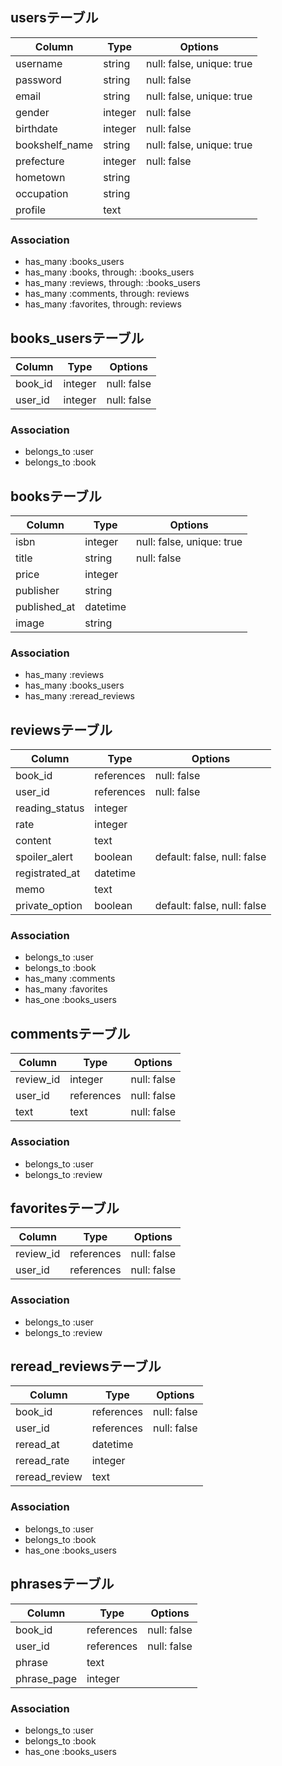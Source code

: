 ## usersテーブル

|Column|Type|Options|
|------|----|-------|
|username|string|null: false, unique: true|
|password|string|null: false|
|email|string|null: false, unique: true|
|gender|integer|null: false|
|birthdate|integer|null: false|
|bookshelf_name|string|null: false, unique: true|
|prefecture|integer|null: false|
|hometown|string|
|occupation|string|
|profile|text|

### Association
- has_many :books_users
- has_many :books, through: :books_users
- has_many :reviews, through: :books_users
- has_many :comments, through: reviews
- has_many :favorites, through: reviews

## books_usersテーブル

|Column|Type|Options|
|------|----|-------|
|book_id|integer|null: false|
|user_id|integer|null: false|

### Association
- belongs_to :user
- belongs_to :book

## booksテーブル

|Column|Type|Options|
|------|----|-------|
|isbn|integer|null: false, unique: true|
|title|string|null: false|
|price|integer|
|publisher|string|
|published_at|datetime|
|image|string|

### Association
- has_many :reviews
- has_many :books_users
- has_many :reread_reviews

## reviewsテーブル

|Column|Type|Options|
|------|----|-------|
|book_id|references|null: false|
|user_id|references|null: false|
|reading_status|integer|
|rate|integer|
|content|text|
|spoiler_alert|boolean|default: false, null: false|
|registrated_at|datetime|
|memo|text|
|private_option|boolean|default: false, null: false|

### Association
- belongs_to :user
- belongs_to :book
- has_many :comments
- has_many :favorites
- has_one :books_users

## commentsテーブル

|Column|Type|Options|
|------|----|-------|
|review_id|integer|null: false|
|user_id|references|null: false|
|text|text|null: false|

### Association
- belongs_to :user
- belongs_to :review

## favoritesテーブル

|Column|Type|Options|
|------|----|-------|
|review_id|references|null: false|
|user_id|references|null: false|

### Association
- belongs_to :user
- belongs_to :review



## reread_reviewsテーブル

|Column|Type|Options|
|------|----|-------|
|book_id|references|null: false|
|user_id|references|null: false|
|reread_at|datetime|
|reread_rate|integer|
|reread_review|text|

### Association
- belongs_to :user
- belongs_to :book
- has_one :books_users

## phrasesテーブル

|Column|Type|Options|
|------|----|-------|
|book_id|references|null: false|
|user_id|references|null: false|
|phrase|text|
|phrase_page|integer||

### Association
- belongs_to :user
- belongs_to :book
- has_one :books_users

